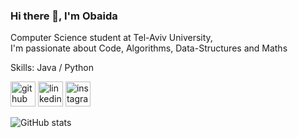 ### Hi there 👋, I'm Obaida


Computer Science student at Tel-Aviv University,<br /> 
I'm passionate about Code, Algorithms, Data-Structures and Maths<br />

Skills: Java / Python


[<img src='https://cdn.jsdelivr.net/npm/simple-icons@3.0.1/icons/github.svg' alt='github' height='40'>](https://github.com/ObaidaHY)  [<img src='https://cdn.jsdelivr.net/npm/simple-icons@3.0.1/icons/linkedin.svg' alt='linkedin' height='40'>](https://www.linkedin.com/in/obaida-haj-yahya/)  [<img src='https://cdn.jsdelivr.net/npm/simple-icons@3.0.1/icons/instagram.svg' alt='instagram' height='40'>](https://www.instagram.com/obayda_haj/)  

![GitHub stats](https://github-readme-stats.vercel.app/api?username=ObaidaHY&show_icons=true)  



<!--
**ObaidaHY/ObaidaHY** is a ✨ _special_ ✨ repository because its `README.md` (this file) appears on your GitHub profile.

Here are some ideas to get you started:

- 🔭 I’m currently working on ...
- 🌱 I’m currently learning ...
- 👯 I’m looking to collaborate on ...
- 🤔 I’m looking for help with ...
- 💬 Ask me about ...
- 📫 How to reach me: ...
- 😄 Pronouns: ...
- ⚡ Fun fact: ...
![](https://wallpapercave.com/wp/wp3082268.jpg)
-->
